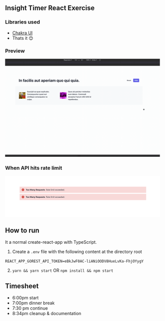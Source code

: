 ## Insight Timer React Exercise

### Libraries used

- [Chakra UI](https://chakra-ui.com/)
- Thats it 😊

### Preview

![Preview](./public/Preview.gif)

### When API hits rate limit

![Error](./public/Error.png)

## How to run

It a normal create-react-app with TypeScript.

1. Create a `.env` file with the following content at the directory root

```
REACT_APP_GOREST_API_TOKEN=eBkJwF0AC-liANiOODV8HueLvKa-FhjOYygY
```

2. `yarn && yarn start` OR `npm install && npm start`

## Timesheet

- 6:00pm start
- 7:00pm dinner break
- 7:30 pm continue
- 8:34pm cleanup & documentation

